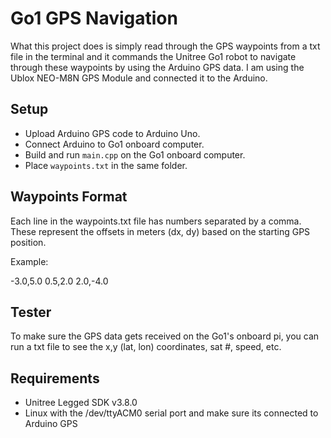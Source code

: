 # Go1 GPS Navigation 

What this project does is simply read through the GPS waypoints from a txt file in the terminal and it commands the Unitree Go1 robot to navigate through these waypoints by using the Arduino GPS data. I am using the Ublox NEO-M8N GPS Module and connected it to the Arduino.

## Setup

- Upload Arduino GPS code to Arduino Uno.
- Connect Arduino to Go1 onboard computer.
- Build and run `main.cpp` on the Go1 onboard computer.
- Place `waypoints.txt` in the same folder.

## Waypoints Format

Each line in the waypoints.txt file has numbers separated by a comma. These represent the offsets in meters (dx, dy) based on the starting GPS position.

Example:

-3.0,5.0
0.5,2.0
2.0,-4.0

## Tester

To make sure the GPS data gets received on the Go1's onboard pi, you can run a txt file to see the x,y (lat, lon) coordinates, sat #, speed, etc. 

## Requirements

- Unitree Legged SDK v3.8.0
- Linux with the /dev/ttyACM0 serial port and make sure its connected to Arduino GPS
